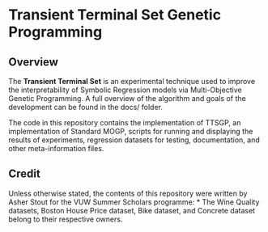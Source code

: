 # Transient Terminal Set Genetic Programming

## Overview
The **Transient Terminal Set** is an experimental technique used to improve the interpretability of Symbolic Regression models via Multi-Objective Genetic Programming. A full overview of the algorithm and goals of the development can be found in the docs/ folder.

The code in this repository contains the implementation of TTSGP, an implementation of Standard MOGP, scripts for running and displaying the results of experiments, regression datasets for testing, documentation, and other meta-information files.

## Credit
Unless otherwise stated, the contents of this repository were written by Asher Stout for the VUW Summer Scholars programme:
    * The Wine Quality datasets, Boston House Price dataset, Bike dataset, and Concrete dataset belong to their respective owners. 
